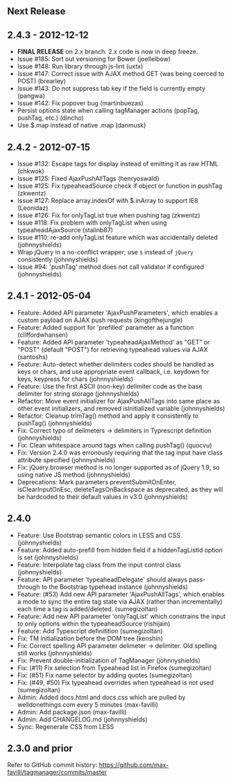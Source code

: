 ## Next Release

## 2.4.3 - 2012-12-12

* **FINAL RELEASE** on 2.x branch. 2.x code is now in deep freeze.
* Issue #185: Sort out versioning for Bower (joelleibow)
* Issue #148: Run library through js-lint (uxtx)
* Issue #147: Correct issue with AJAX method GET (was being coerced to POST) (brearley)
* Issue #143: Do not suppress tab key if the field is currently empty (pangwa)
* Issue #142: Fix popover bug (martinbuezas)
* Persist options state when calling tagManager actions (popTag, pushTag, etc.) (dincho)
* Use $.map instead of native .map (danmusk)

## 2.4.2 - 2012-07-15

* Issue #132: Escape tags for display instead of emitting it as raw HTML (chkwok)
* Issue #125: Fixed AjaxPushAllTags (henryoswald)
* Issue #125: Fix typeaheadSource check if object or function in pushTag (zkwentz)
* Issue #127: Replace array.indexOf with $.inArray to support IE8 (Leonidaz)
* Issue #126: Fix for onlyTagList true when pushing tag (zkwentz)
* Issue #118: Fix problem with onlyTagList when using typeaheadAjaxSource (stalinb87)
* Issue #110: re-add onlyTagList feature which was accidentally deleted (johnnyshields)
* Wrap jQuery in a no-conflict wrapper; use `$` instead of `jQuery` consistently (johnnyshields)
* Issue #94: 'pushTag' method does not call validator if configured (johnnyshields)

## 2.4.1 - 2012-05-04

* Feature: Added API parameter 'AjaxPushParameters', which enables a custom payload on AJAX push requests (kingofthejungle)
* Feature: Added support for 'prefilled' parameter as a function (cliffordwhansen)
* Feature: Added API parameter 'typeaheadAjaxMethod' as "GET" or "POST" (default "POST") for retrieving typeahead values via AJAX (santoshs)
* Feature: Auto-detect whether delimiters codes should be handled as keys or chars, and use appropriate event callback, i.e. keydown for keys, keypress for chars (johnnyshields)
* Feature: Use the first ASCII (non-key) delimiter code as the base delimiter for string storage (johnnyshields)
* Refactor: Move event initializer for AjaxPushAllTags into same place as other event initializers, and removed isInitialized variable (johnnyshields)
* Refactor: Cleanup trimTag() method and apply it consistently to pushTag() (johnnyshields)
* Fix: Correct typo of delimeters -> delimiters in Typrescript definition (johnnyshields)
* Fix: Clean whitespace around tags when calling pushTag() (quocvu)
* Fix: Version 2.4.0 was erronously requiring that the tag input have class attribute specified (johnnyshields)
* Fix: jQuery.browser method is no longer supported as of jQuery 1.9, so using native JS method (johnnyshields)
* Deprecations: Mark parameters preventSubmitOnEnter, isClearInputOnEsc, deleteTagsOnBackspace as deprecated, as they will be hardcoded to their default values in v3.0 (johnnyshields)

## 2.4.0

* Feature: Use Bootstrap semantic colors in LESS and CSS (johnnyshields)
* Feature: Added auto-prefill from hidden field if a hiddenTagListId option is set (johnnyshields)
* Feature: Interpolate tag class from the input control class (johnnyshields)
* Feature: API parameter 'typeaheadDelegate' should always pass-through to the Bootstrap typehead instance (johnnyshields)
* Feature: (#53) Add new API parameter 'AjaxPushAllTags', which enables a mode to sync the entire tag state via AJAX (rather than incrementally) each time a tag is added/deleted. (sumegizoltan)
* Feature: Add new API parameter 'onlyTagList' which constrains the input to only options within the typeaheadSource (rishijain)
* Feature: Add Typescript definitition (sumegizoltan)
* Fix: TM initialization before the DOM tree (kenshin)
* Fix: Correct spelling API parameter delimeter -> delimiter. Old spelling still works (johnnyshields)
* Fix: Prevent double-initialization of TagManager (johnnyshields)
* Fix: (#11) Fix selection from Typeahead list in Firefox (sumegizoltan)
* Fix: (#51) Fix name selector by adding quotes (sumegizoltan)
* Fix: (#49, #50) Fix typeahead overrides when typeahead is not used (sumegizoltan)
* Admin: Added docs.html and docs.css which are pulled by welldonethings.com every 5 minutes (max-favilli)
* Admin: Add package.json (max-favilli)
* Admin: Add CHANGELOG.md (johnnyshields)
* Sync: Regenerate CSS from LESS

## 2.3.0 and prior

Refer to GitHub commit history: https://github.com/max-favilli/tagmanager/commits/master
